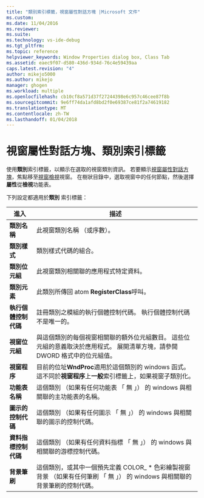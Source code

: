 ```yaml
---
title: "類別索引標籤，視窗屬性對話方塊 |Microsoft 文件"
ms.custom: 
ms.date: 11/04/2016
ms.reviewer: 
ms.suite: 
ms.technology: vs-ide-debug
ms.tgt_pltfrm: 
ms.topic: reference
helpviewer_keywords: Window Properties dialog box, Class Tab
ms.assetid: eaec9f07-d580-436d-934d-76c4e59439aa
caps.latest.revision: "4"
author: mikejo5000
ms.author: mikejo
manager: ghogen
ms.workload: multiple
ms.openlocfilehash: cb10cf8a571d37f27244398e6c957c46cee87f8b
ms.sourcegitcommit: 9e6ff74da1afd8bd2f0e69387ce81f2a74619182
ms.translationtype: MT
ms.contentlocale: zh-TW
ms.lasthandoff: 01/04/2018
---
```

# <a name="class-tab-window-properties-dialog-box"></a>視窗屬性對話方塊、類別索引標籤
使用**類別**索引標籤，以顯示在選取的視窗類別資訊。 若要顯示[視窗屬性對話方塊](../debugger/window-properties-dialog-box.md)，焦點移至[視窗檢視](../debugger/windows-view.md)視窗。 在樹狀目錄中，選取視窗中的任何節點，然後選擇 **屬性**從**檢視**功能表。  
  
 下列設定都適用於**類別** 索引標籤：  
  
|進入|描述|  
|-----------|-----------------|  
|**類別名稱**|此視窗類別名稱 （或序數）。|  
|**類別樣式**|類別樣式代碼的組合。|  
|**類別位元組**|此視窗類別相關聯的應用程式特定資料。|  
|**類別元素**|此類別所傳回 atom **RegisterClass**呼叫。|  
|**執行個體控制代碼**|註冊類別之模組的執行個體控制代碼。 執行個體控制代碼不是唯一的。|  
|**視窗位元組**|與這個類別的每個視窗相關聯的額外位元組數目。 這些位元組的意義取決於應用程式。 展開清單方塊，請參閱 DWORD 格式中的位元組值。|  
|**視窗程序**|目前的位址**WndProc**適用於這個類別的 windows 函式。 這不同於**視窗程序**上**一般**索引標籤上，如果視窗子類別化。|  
|**功能表名稱**|這個類別 （如果有任何功能表 「 無 」） 的 windows 與相關聯的主功能表的名稱。|  
|**圖示的控制代碼**|這個類別 （如果有任何圖示 「 無 」） 的 windows 與相關聯的圖示的控制代碼。|  
|**資料指標控制代碼**|這個類別 （如果有任何資料指標 「 無 」） 的 windows 與相關聯的游標控制代碼。|  
|**背景筆刷**|這個類別，或其中一個預先定義 COLOR_ * 色彩繪製視窗背景 （如果有任何筆刷 「 無 」） 的 windows 與相關聯的背景筆刷的控制代碼。|